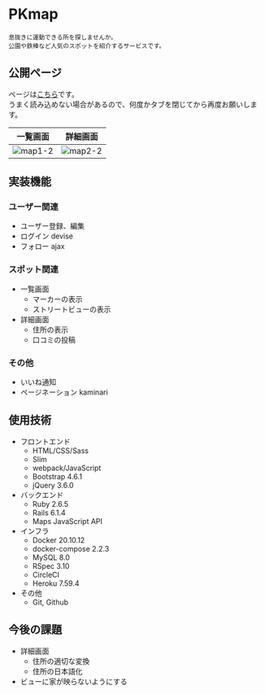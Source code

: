 # PKmap
```
息抜きに運動できる所を探しませんか。
公園や鉄棒など人気のスポットを紹介するサービスです。
```

## 公開ページ
ページは[こちら](https://pk-map.herokuapp.com/)です。<br>
うまく読み込めない場合があるので、何度かタブを閉じてから再度お願いします。

|一覧画面|詳細画面|
|---|---|
|![map1-2](https://user-images.githubusercontent.com/67915047/158372178-f114d3a2-51a9-4719-8618-ad869ae6a670.jpg)|![map2-2](https://user-images.githubusercontent.com/67915047/159012821-92dee965-7d5c-4892-b2d0-cbc16d7b5c10.jpg)|


## 実装機能

### ユーザー関連
* ユーザー登録、編集
* ログイン devise
* フォロー ajax

### スポット関連
* 一覧画面
  <!-- 複数表示: gonを使用 -->
  <!-- 吹き出し: setContent -->
  * マーカーの表示
  * ストリートビューの表示
* 詳細画面
  <!-- APIを叩く Post(M) -->
  * 住所の表示
  <!-- JavaScript, (comments/destroy)_ajax -->
  * 口コミの投稿

### その他
* いいね通知
* ページネーション kaminari

## 使用技術
* フロントエンド
  * HTML/CSS/Sass
  <!-- slimによるコード量削減 -->
  * Slim
  * webpack/JavaScript
  * Bootstrap 4.6.1
  <!-- ajax, ドロップダウン, flash[x], ローディング -->
  * jQuery 3.6.0
* バックエンド
  * Ruby 2.6.5
  * Rails 6.1.4
  <!-- 地図を表示 -->
  * Maps JavaScript API
  <!-- 高精度で緯度経度を算出 -->
  <!-- * Geocoding API -->
  <!-- ストリートビュー -->
  <!-- * Street View Static API -->
* インフラ
  * Docker 20.10.12
  * docker-compose 2.2.3
  <!-- * Puma -->
  * MySQL 8.0
  * RSpec 3.10
    <!-- * System spec -->
    <!-- * Request spec -->
  * CircleCI
  * Heroku 7.59.4
* その他
  <!-- * Visual Studio Code -->
  * Git, Github
  <!-- インフラ構成図 -->
  <!-- * drawio -->

## 今後の課題
* 詳細画面
  - 住所の適切な変換
  - 住所の日本語化
* ビューに家が映らないようにする
